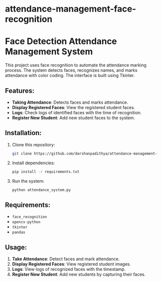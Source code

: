# attendance-management-face-recognition


# Face Detection Attendance Management System

This project uses face recognition to automate the attendance marking process. The system detects faces, recognizes names, and marks attendance with color coding. The interface is built using Tkinter.

## Features:
- **Taking Attendance**: Detects faces and marks attendance.
- **Display Registered Faces**: View the registered student faces.
- **Logs**: Check logs of identified faces with the time of recognition.
- **Register New Student**: Add new student faces to the system.

## Installation:

1. Clone this repository:
    ```bash
    git clone https://github.com/darshanpadithya/attendance-management-face-recognition.git
    ```

2. Install dependencies:
    ```bash
    pip install -r requirements.txt
    ```

3. Run the system:
    ```bash
    python attendance_system.py
    ```

## Requirements:
- `face_recognition`
- `opencv-python`
- `tkinter`
- `pandas`

## Usage:
1. **Take Attendance**: Detect faces and mark attendance.
2. **Display Registered Faces**: View registered student images.
3. **Logs**: View logs of recognized faces with the timestamp.
4. **Register New Student**: Add new students by capturing their faces.

